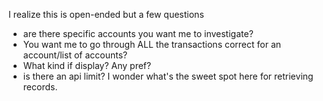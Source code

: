 I realize this is open-ended but a few questions
- are there specific accounts you want me to investigate?
- You want me to go through ALL the transactions correct for an account/list of accounts?
- What kind if display? Any pref?
- is there an api limit? I wonder what's the sweet spot here for retrieving records.
